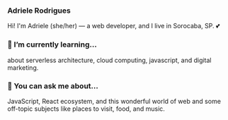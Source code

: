 ### Adriele Rodrigues
Hi! I'm Adriele (she/her) — a web developer, and I live in Sorocaba, SP. 💕

### 🌱 I’m currently learning...
about serverless architecture, cloud computing, javascript, and digital marketing.

### 💬 You can ask me about...
JavaScript, React ecosystem, and this wonderful world of web and some off-topic subjects like places to visit, food, and music.
